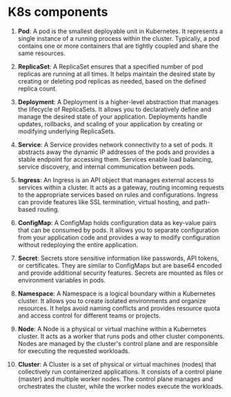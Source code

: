 # K8s components

1. **Pod**: A pod is the smallest deployable unit in Kubernetes. It represents a single instance of a running process within the cluster. Typically, a pod contains one or more containers that are tightly coupled and share the same resources.

2. **ReplicaSet**: A ReplicaSet ensures that a specified number of pod replicas are running at all times. It helps maintain the desired state by creating or deleting pod replicas as needed, based on the defined replica count.

3. **Deployment**: A Deployment is a higher-level abstraction that manages the lifecycle of ReplicaSets. It allows you to declaratively define and manage the desired state of your application. Deployments handle updates, rollbacks, and scaling of your application by creating or modifying underlying ReplicaSets.

4. **Service**: A Service provides network connectivity to a set of pods. It abstracts away the dynamic IP addresses of the pods and provides a stable endpoint for accessing them. Services enable load balancing, service discovery, and internal communication between pods.

5. **Ingress**: An Ingress is an API object that manages external access to services within a cluster. It acts as a gateway, routing incoming requests to the appropriate services based on rules and configurations. Ingress can provide features like SSL termination, virtual hosting, and path-based routing.

6. **ConfigMap**: A ConfigMap holds configuration data as key-value pairs that can be consumed by pods. It allows you to separate configuration from your application code and provides a way to modify configuration without redeploying the entire application.

7. **Secret**: Secrets store sensitive information like passwords, API tokens, or certificates. They are similar to ConfigMaps but are base64 encoded and provide additional security features. Secrets are mounted as files or environment variables in pods.

8. **Namespace**: A Namespace is a logical boundary within a Kubernetes cluster. It allows you to create isolated environments and organize resources. It helps avoid naming conflicts and provides resource quota and access control for different teams or projects.

9. **Node**: A Node is a physical or virtual machine within a Kubernetes cluster. It acts as a worker that runs pods and other cluster components. Nodes are managed by the cluster's control plane and are responsible for executing the requested workloads.

10. **Cluster**: A Cluster is a set of physical or virtual machines (nodes) that collectively run containerized applications. It consists of a control plane (master) and multiple worker nodes. The control plane manages and orchestrates the cluster, while the worker nodes execute the workloads.

